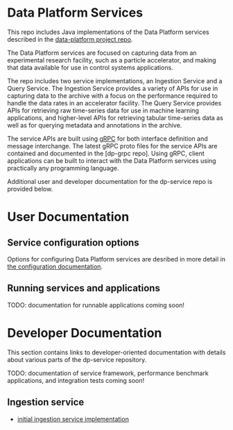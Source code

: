 # Data Platform Services

This repo includes Java implementations of the Data Platform services described in the [data-platform project repo](https://github.com/osprey-dcs/data-platform).

The Data Platform services are focused on capturing data from an experimental research facility, such as a particle accelerator, and making that data available for use in control systems applications.

The repo includes two service implementations, an Ingestion Service and a Query Service.  The Ingestion Service provides a variety of APIs for use in capturing data to the archive with a focus on the performance required to handle the data rates in an accelerator facility.  The Query Service provides APIs for retrieving raw time-series data for use in machine learning applications, and higher-level APIs for retrieving tabular time-series data as well as for querying metadata and annotations in the archive.

The service APIs are built using [gRPC](https://grpc.io/docs/what-is-grpc/introduction/) for both interface definition and message interchange.  The latest gRPC proto files for the service APIs are contained and documented in the [dp-grpc repo].  Using gRPC, client applications can be built to interact with the Data Platform services using practically any programming language. 

Additional user and developer documentation for the dp-service repo is provided below.

# User Documentation

## Service configuration options

Options for configuring Data Platform services are desribed in more detail in [the configuration documentation](./doc/configuration.md).

## Running services and applications

TODO: documentation for runnable applications coming soon!

# Developer Documentation

This section contains links to developer-oriented documentation with details about various parts of the dp-service repository.

TODO: documentation of service framework, performance benchmark applications, and integration tests coming soon!

## Ingestion service

* [initial ingestion service implementation](doc/ingestion.md)